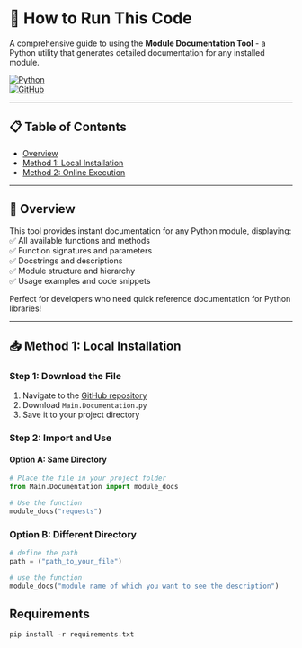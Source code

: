 # 🚀 How to Run This Code

A comprehensive guide to using the **Module Documentation Tool** - a Python utility that generates detailed documentation for any installed module.

[![Python](https://img.shields.io/badge/Python-3.6+-blue.svg)](https://python.org)   
[![GitHub](https://img.shields.io/badge/GitHub-Repository-black.svg)](https://github.com/ASHIQ2023/Miscellanous_code)

---

## 📋 Table of Contents

- [Overview](#-overview)  
- [Method 1: Local Installation](#-method-1-local-installation)  
- [Method 2: Online Execution](#-method-2-online-execution)  
<!-- - [Usage Examples](#-usage-examples)   -->
<!-- - [Requirements](#-requirements)  -->
<!-- - [Troubleshooting](#-troubleshooting) -->  
<!-- - [FAQ](#-faq)  -->

---

## 🎯 Overview

This tool provides instant documentation for any Python module, displaying:  
✅ All available functions and methods  
✅ Function signatures and parameters  
✅ Docstrings and descriptions  
✅ Module structure and hierarchy  
✅ Usage examples and code snippets  

Perfect for developers who need quick reference documentation for Python libraries!

---

## 📥 Method 1: Local Installation

### Step 1: Download the File  
1. Navigate to the [GitHub repository](https://github.com/ASHIQ2023/Miscellaneous-Code)  
2. Download `Main.Documentation.py`  
3. Save it to your project directory  

### Step 2: Import and Use

#### Option A: Same Directory
```python
# Place the file in your project folder
from Main.Documentation import module_docs

# Use the function
module_docs("requests")
```

### Option B: Different Directory
```python
# define the path
path = ("path_to_your_file")

# use the function
module_docs("module name of which you want to see the description")
```

## Requirements

```python
pip install -r requirements.txt
```


  
  
  
